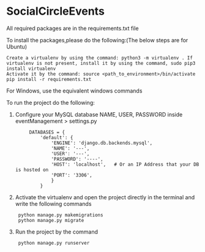 # SocialCircleEvents
All required packages are in the requirements.txt file

To install the packages,please do the following:(The below steps are for Ubuntu)

    Create a virtualenv by using the command: python3 -m virtualenv . If virtualenv is not present, install it by using the command, sudo pip3 install virtualenv
    Activate it by the command: source <path_to_environment>/bin/activate
    pip install -r requirements.txt

For Windows, use the equivalent windows commands

To run the project do the following:

1. Configure your MySQL database NAME, USER, PASSWORD inside eventManagement > settings.py

            DATABASES = {   
                'default': {
                    'ENGINE': 'django.db.backends.mysql',
                    'NAME': '---',
                    'USER': '---',
                    'PASSWORD': '----',
                    'HOST': 'localhost',   # Or an IP Address that your DB is hosted on
                    'PORT': '3306',
                    }
                }

2. Activate the virtualenv and open the project directly in the terminal and write the following commands

        python manage.py makemigrations
        python manage.py migrate

3. Run the project by the command

        python manage.py runserver
